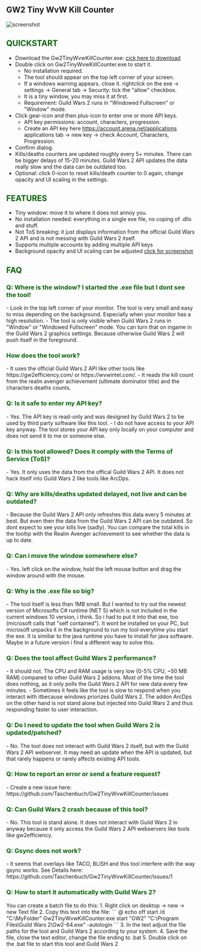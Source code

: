 ## GW2 Tiny WvW Kill Counter

![screenshot](https://user-images.githubusercontent.com/43114787/128597538-ea2f9690-d240-4f04-81ba-62ba0dc4fb51.jpg)

<h2 style="color:DarkGreen;font-weight:bolder">QUICKSTART</h2>

- Download the Gw2TinyWvwKillCounter.exe: [cick here to download](https://github.com/Taschenbuch/Gw2TinyWvwKillCounter/releases)
- Double click on Gw2TinyWvwKillCounter.exe to start it. 
  - No installation required. 
  - The tool should appear on the top left corner of your screen.
  - If a windows warning appears. close it. rightclick on the exe -> settings -> General tab -> Security: tick the "allow" checkbox.
  - It is a tiny window, you may miss it at first.
  - Requirement: Guild Wars 2 runs in "Windowed Fullscreen" or "Window" mode.
- Click gear-icon and then plus-icon to enter one or more API keys.
  - API key permissions: account, characters, progression.
  - Create an API key here https://account.arena.net/applications applications tab -> new key -> check Account, Characters, Progression.
- Confirm dialog.
- Kills/deaths counters are updated roughly every 5+ minutes. There can be bigger delays of 15-20 minutes. Guild Wars 2 API updates the data really slow and the data can be outdated too.
- Optional: click 0-icon to reset kills/death counter to 0 again, change opacity and UI scaling in the settings.

<h2 style="color:DarkGreen;font-weight:bolder">FEATURES</h2>

- Tiny window: move it to where it does not annoy you.
- No installation needed: everything in a single exe file, no coping of .dlls and stuff.
- Not ToS breaking: it just displays information from the official Guild Wars 2 API and is not messing with Guild Wars 2 itself.
- Supports multiple accounts by adding multiple API keys
- Background opacity and UI scaling can be adjusted  [click for screenshot](https://user-images.githubusercontent.com/43114787/128633412-193582c7-4912-4261-b950-9123521cc175.jpg)

<h2 style="color:DarkGreen;font-weight:bolder">FAQ</h2>

<h3 style="color:DarkGreen;font-weight:bolder">Q: Where is the window? I started the .exe file but I dont see the tool!</h3>
- Look in the top left corner of your monitor. The tool is very small and easy to miss depending on the background. Especially when your monitor has a high resolution.
- The tool is only visible when Guild Wars 2 runs in "Window" or "Windowed Fullscreen" mode. You can turn that on ingame in the Guild Wars 2 graphics settings. Because otherwise Guild Wars 2 will push itself in the foreground.

<h3 style="color:DarkGreen;font-weight:bolder">How does the tool work?</h3>
- It uses the official Guild Wars 2 API like other tools like https://gw2efficiency.com/ or https://wvwintel.com/. 
- It reads the kill count from the realm avenger achievement (ultimate dominator title) and the characters deaths counts.

<h3 style="color:DarkGreen;font-weight:bolder">Q: Is it safe to enter my API key?</h3>
- Yes. The API key is read-only and was designed by Guild Wars 2 to be used by third party software like this tool.
- I do not have access to your API key anyway. The tool stores your API key only locally on your computer and does not send it to me or someone else.

<h3 style="color:DarkGreen;font-weight:bolder">Q: Is this tool allowed? Does it comply with the Terms of Service (ToS)?</h3>
- Yes. It only uses the data from the offical Guild Wars 2 API. It does not hack itself into Guild Wars 2 like tools like ArcDps.

<h3 style="color:DarkGreen;font-weight:bolder">Q: Why are kills/deaths updated delayed, not live and can be outdated?</h3>
- Because the Guild Wars 2 API only refreshes this data every 5 minutes at best. But even then the data from the Guild Wars 2 API can be outdated. So dont expect to see your kills live (sadly). You can compare the total kills in the tooltip with the Realm Avenger achievement to see whether the data is up to date.

<h3 style="color:DarkGreen;font-weight:bolder">Q: Can i move the window somewhere else?</h3>
- Yes. left click on the window, hold the left mouse button and drag the window around with the mouse.

<h3 style="color:DarkGreen;font-weight:bolder">Q: Why is the .exe file so big?</h3>
- The tool itself is less than 1MB small. But I wanted to try out the newest version of Microsofts C# runtime (NET 5) which is not included in the current windows 10 version, i think. So i had to put it into that exe, too (microsoft calls that "self contained"). It wont be installed on your PC, but microsoft unpacks it in the background to run my tool everytime you start the exe. It is similiar to the java runtime you have to install for java software. Maybe in a future version i find a different way to solve this.

<h3 style="color:DarkGreen;font-weight:bolder">Q: Does the tool affect Guild Wars 2 performance?</h3>
- It should not. The CPU and RAM usage is very low (0-5% CPU, ~50 MB RAM) compared to other Guild Wars 2 addons. Most of the time the tool does nothing, as it only polls the Guild Wars 2 API for new data every few minutes.
- Sometimes it feels like the tool is slow to respond when you interact with itbecause windows priorizes Guild Wars 2. The addon ArcDps on the other hand is not stand alone but injected into Guild Wars 2 and thus responding faster to user interaction.

<h3 style="color:DarkGreen;font-weight:bolder">Q: Do I need to update the tool when Guild Wars 2 is updated/patched?</h3>
- No. The tool does not interact with Guild Wars 2 itself, but with the Guild Wars 2 API webserver. It may need an update when the API is updated, but that rarely happens or rarely affects existing API tools.

<h3 style="color:DarkGreen;font-weight:bolder">Q: How to report an error or send a feature request?</h3>
- Create a new issue here: https://github.com/Taschenbuch/Gw2TinyWvwKillCounter/issues

<h3 style="color:DarkGreen;font-weight:bolder">Q: Can Guild Wars 2 crash because of this tool?</h3>
- No. This tool is stand alone. It does not interact with Guild Wars 2 in anyway because it only access the Guild Wars 2 API webservers like tools like gw2efficiency.

<h3 style="color:DarkGreen;font-weight:bolder">Q: Gsync does not work?</h3>
- It seems that overlays like TACO, BLISH and this tool interfere with the way gsync works. See Details here: https://github.com/Taschenbuch/Gw2TinyWvwKillCounter/issues/1

<h3 style="color:DarkGreen;font-weight:bolder">Q: How to start it automatically with Guild Wars 2?</h3>
You can create a batch file to do this:
1. Right click on desktop -> new -> new Text file
2. Copy this text into the file:
```
@ echo off
start /d "C:\MyFolder" Gw2TinyWvwKillCounter.exe
start "GW2" "C:\Program Files\Guild Wars 2\Gw2-64.exe" -autologin
```
3. In the text adjust the file paths for the tool and Guild Wars 2 according to your system.
4. Save the file, close the text editor, change the file ending to .bat
5. Double click on the .bat file to start this tool and Guild Wars 2